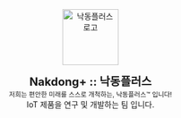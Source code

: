 <br />
<br />

<div align="center">

<a href="http://makerzip.com/"><img src="https://avatars.githubusercontent.com/u/100911422?s=200&v=4" alt="낙동플러스 로고" width="100" /></a><!-- 노동(읍읍) -->


<b><big><big>Nakdong+ :: 낙동플러스</big></big></b><br />
<small>저희는 편안한 미래를 스스로 개척하는, 낙동플러스™ 입니다!</small>  
IoT 제품을 연구 및 개발하는 팀 입니다.
</div>

<br />
<br />
